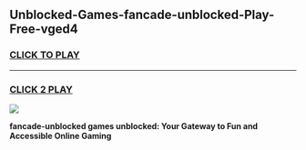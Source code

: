 
## Unblocked-Games-fancade-unblocked-Play-Free-vged4
<h3>
<a href="https://premium76.site?title=fancade-unblocked&ref=23A">CLICK TO PLAY</a></h3>
<hr>

<h3>
<a href="https://premium76.site?title=fancade-unblocked&ref=23A">CLICK 2 PLAY</a>
  
</h3>

<a href="https://premium76.site?title=fancade-unblocked&ref=23A"><img src="https://clearcache.store/games.png"></a>


**fancade-unblocked games unblocked: Your Gateway to Fun and Accessible Online Gaming**
